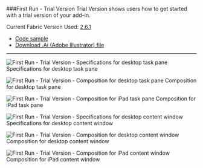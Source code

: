 ###First Run - Trial Version
Trial Version shows users how to get started with a trial version of your add-in.

Current Fabric Version Used: [2.6.1](https://github.com/OfficeDev/office-ui-fabric-core/releases/tag/2.6.1)

* [Code sample](https://github.com/OfficeDev/Office-Add-in-UX-Design-Patterns-Code/tree/master/templates/first-run/trial-placemat)
* [Download .Ai (Adobe Illustrator) file](https://github.com/OfficeDev/Office-Add-in-UX-Design-Patterns/blob/master/Patterns/Source%20Files/FirstRun_TrialVersion.ai?raw=true)

***

![First Run - Trial Version - Specifications for desktop task pane](https://raw.githubusercontent.com/OfficeDev/Office-Add-in-UX-Design-Patterns/master/Patterns/Assets/FirstRun_TrialVersion/FirstRun_TrialVersion_Desktop%20Task%20Pane%20Callouts.png)
Specifications for desktop task pane 


![First Run - Trial Version - Composition for desktop task pane](https://raw.githubusercontent.com/OfficeDev/Office-Add-in-UX-Design-Patterns/master/Patterns/Assets/FirstRun_TrialVersion/FirstRun_TrialVersion_Desktop%20Task%20Pane.png)
Composition for desktop task pane 


![First Run - Trial Version - Composition for iPad task pane](https://raw.githubusercontent.com/OfficeDev/Office-Add-in-UX-Design-Patterns/master/Patterns/Assets/FirstRun_TrialVersion/FirstRun_TrialVersion_iPad%20Task%20Pane.png)
Composition for iPad task pane 


![First Run - Trial Version - Specifications for desktop content window](https://raw.githubusercontent.com/OfficeDev/Office-Add-in-UX-Design-Patterns/master/Patterns/Assets/FirstRun_TrialVersion/FirstRun_TrialVersion_Desktop%20Content%20Window%20Callouts.png)
Specifications for desktop content window


![First Run - Trial Version - Composition for desktop content window](https://raw.githubusercontent.com/OfficeDev/Office-Add-in-UX-Design-Patterns/master/Patterns/Assets/FirstRun_TrialVersion/FirstRun_TrialVersion_Desktop%20Content%20Window.png)
Composition for desktop content window


![First Run - Trial Version - Composition for iPad content window](https://raw.githubusercontent.com/OfficeDev/Office-Add-in-UX-Design-Patterns/master/Patterns/Assets/FirstRun_TrialVersion/FirstRun_TrialVersion_iPad%20Content%20Window.png)
Composition for iPad content window
